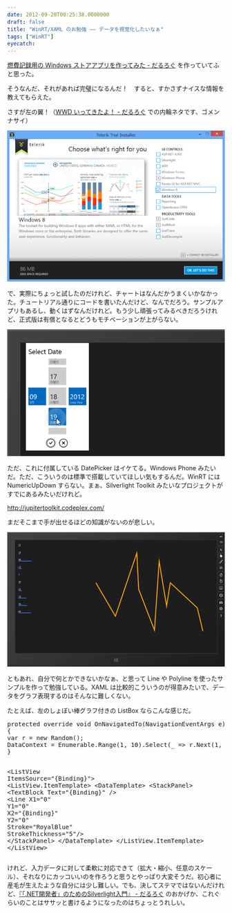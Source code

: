 ```yaml
---
date: 2012-09-20T00:25:38.0000000
draft: false
title: "WinRT/XAML のお勉強 ―― データを視覚化したいなぁ"
tags: ["WinRT"]
eyecatch: 
---
```

<p><a href="https://blog.daruyanagi.jp/entry/2012/09/17/222920">&#x71C3;&#x8CBB;&#x8A18;&#x9332;&#x7528;&#x306E; Windows &#x30B9;&#x30C8;&#x30A2;&#x30A2;&#x30D7;&#x30EA;&#x3092;&#x4F5C;&#x3063;&#x3066;&#x307F;&#x305F; - &#x3060;&#x308B;&#x308D;&#x3050;</a> を作っていてふと思った。</p><p><script>    window.twttr = (function(d, s, id) {        var js, fjs = d.getElementsByTagName(s)[0],            t = window.twttr || {};        if (d.getElementById(id)) return t;        js = d.createElement(s);        js.id = id;        js.src = "https://platform.twitter.com/widgets.js";        fjs.parentNode.insertBefore(js, fjs);        t._e = [];        t.ready = function(f) {            t._e.push(f);        };        return t;    }(document, "script", "twitter-wjs"));</script><script>    twttr.ready(function (twttr) {        var el = document.getElementsByClassName('twitter-syntax-tweet-id-247909564761112576');        for (var i=0;i<el.length;i++) {            if (!!el[i].getAttribute('data-is-tweet-loaded')){                continue;            }            el[i].setAttribute('data-is-tweet-loaded', '1');            twttr.widgets.createTweet('247909564761112576',el[i],{});        }    });</script><div class="twitter-syntax-tweet-id-247909564761112576"></div></p><p>そうなんだ、それがあれば完璧になるんだ！　すると、すかさずナイスな情報を教えてもらえた。</p><p><script>    window.twttr = (function(d, s, id) {        var js, fjs = d.getElementsByTagName(s)[0],            t = window.twttr || {};        if (d.getElementById(id)) return t;        js = d.createElement(s);        js.id = id;        js.src = "https://platform.twitter.com/widgets.js";        fjs.parentNode.insertBefore(js, fjs);        t._e = [];        t.ready = function(f) {            t._e.push(f);        };        return t;    }(document, "script", "twitter-wjs"));</script><script>    twttr.ready(function (twttr) {        var el = document.getElementsByClassName('twitter-syntax-tweet-id-247911268567101440');        for (var i=0;i<el.length;i++) {            if (!!el[i].getAttribute('data-is-tweet-loaded')){                continue;            }            el[i].setAttribute('data-is-tweet-loaded', '1');            twttr.widgets.createTweet('247911268567101440',el[i],{});        }    });</script><div class="twitter-syntax-tweet-id-247911268567101440"></div></p><p>さすが左の翼！（<a href="https://blog.daruyanagi.jp/entry/2012/04/26/050929">WWD &#x3044;&#x3063;&#x3066;&#x304D;&#x305F;&#x3088;&#xFF01; - &#x3060;&#x308B;&#x308D;&#x3050;</a> での内輪ネタです、ゴメンナサイ）</p><p><span itemscope itemtype="http://schema.org/Photograph"><img src="20120920000508.png" alt="f:id:daruyanagi:20120920000508p:plain" title="f:id:daruyanagi:20120920000508p:plain" class="hatena-fotolife" itemprop="image"></span></p><p>で、実際にちょっと試したのだけれど、チャートはなんだかうまくいかなかった。チュートリアル通りにコードを書いたんだけど、なんでだろう。サンプルアプリもあるし、動くはずなんだけれど。もう少し頑張ってみるべきだろうけれど、正式版は有償となるとどうもモチベーションが上がらない。</p><p><span itemscope itemtype="http://schema.org/Photograph"><img src="20120920000619.png" alt="f:id:daruyanagi:20120920000619p:plain" title="f:id:daruyanagi:20120920000619p:plain" class="hatena-fotolife" itemprop="image"></span></p><p>ただ、これに付属している DatePicker はイケてる。Windows Phone みたいだ。ただ、こういうのは標準で搭載していてほしい気もするんだ。WinRT には NumericUpDown すらない。まぁ、Silverlight Toolkit みたいなプロジェクトがすでにあるみたいだけれど。</p><p><a href="http://jupitertoolkit.codeplex.com/">http://jupitertoolkit.codeplex.com/</a></p><p>まだそこまで手が出せるほどの知識がないのが悲しい。</p><p><span itemscope itemtype="http://schema.org/Photograph"><img src="20120920001434.png" alt="f:id:daruyanagi:20120920001434p:plain" title="f:id:daruyanagi:20120920001434p:plain" class="hatena-fotolife" itemprop="image"></span></p><p>ともあれ、自分で何とかできないかなぁ、と思って Line や Polyline を使ったサンプルを作って勉強している。XAML は比較的こういうのが得意みたいで、データをグラフ表現するのはそんなに難しくない。</p><p>たとえば、左のしょぼい棒グラフ付きの ListBox ならこんな感じだ。</p>
<pre class="code lang-cs" data-lang="cs" data-unlink><span class="synType">protected</span> <span class="synType">override</span> <span class="synType">void</span> OnNavigatedTo(NavigationEventArgs e)
{
var r = <span class="synStatement">new</span> Random();
DataContext = Enumerable.Range(<span class="synConstant">1</span>, <span class="synConstant">10</span>).Select(_ =&gt; r.Next(<span class="synConstant">1</span>, <span class="synConstant">100</span>));
}

&lt;ListView ItemsSource=<span class="synConstant">&quot;{Binding}&quot;</span>&gt;
&lt;ListView.ItemTemplate&gt;
&lt;DataTemplate&gt;
&lt;StackPanel&gt;
&lt;TextBlock Text=<span class="synConstant">&quot;{Binding}&quot;</span> /&gt;
&lt;Line X1=<span class="synConstant">&quot;0&quot;</span> Y1=<span class="synConstant">&quot;0&quot;</span> X2=<span class="synConstant">&quot;{Binding}&quot;</span> Y2=<span class="synConstant">&quot;0&quot;</span> Stroke=<span class="synConstant">&quot;RoyalBlue&quot;</span> StrokeThickness=<span class="synConstant">&quot;5&quot;</span>/&gt;
&lt;/StackPanel&gt;
&lt;/DataTemplate&gt;
&lt;/ListView.ItemTemplate&gt;
&lt;/ListView&gt;
</pre><p>けれど、入力データに対して柔軟に対応できて（拡大・縮小、任意のスケール）、それなりにカッコいいのを作ろうと思うとやっぱり大変そうだ。初心者に産毛が生えたような自分には少し難しい。でも、決してステマではないんだけれど、<a href="https://blog.daruyanagi.jp/entry/2012/09/08/062322">&#x300E;&#x300C;.NET&#x958B;&#x767A;&#x8005;&#x300D;&#x306E;&#x305F;&#x3081;&#x306E;Silverlight&#x5165;&#x9580;&#x300F; - &#x3060;&#x308B;&#x308D;&#x3050;</a> のおかげか、これぐらいのことはササッと書けるようになったのはちょっとうれしい。</p>
